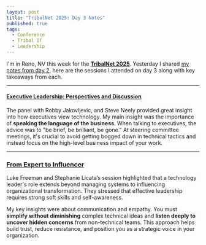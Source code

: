 ```yaml
---
layout: post
title: "TribalNet 2025: Day 3 Notes"
published: true
tags:
  - Conference
  - Tribal IT
  - Leadership
---
```


I'm in Reno, NV this week for the
**[TribalNet 2025](https://tribalhub.com/events/tribalnet-conferences/2025-tribalnet-conference-tradeshow/)**.
Yesterday I shared [my notes from day 2](https://peter.zaffina.net/blog/TribalNet-2025-Day-2/), here are the sessions I attended on day 3 along with key takeaways from each.

---

#### [Executive Leadership: Perspectives and Discussion](https://tribalhub.com/events/tribalnet-conferences/2025-tribalnet-conference-tradeshow/agenda/#event_session_33035)

The panel with Robby Jakovljevic, and Steve Neely provided great insight into how executives view technology. My main insight was the importance of **speaking the language of the business**. When talking to executives, the advice was to "be brief, be brilliant, be gone." At steering committee meetings, it's crucial to avoid getting bogged down in technical tactics and instead focus on the high-level business impact of your work.

---

### [From Expert to Influencer](https://tribalhub.com/events/tribalnet-conferences/2025-tribalnet-conference-tradeshow/agenda/#event_session_33039)

Luke Freeman and Stephanie Licata’s session highlighted that a technology leader's role extends beyond managing systems to influencing organizational transformation. They stressed that effective leadership requires strong soft skills and self-awareness.

My key insights were about communication and empathy. You must **simplify without diminishing** complex technical ideas and **listen deeply to uncover hidden concerns** from non-technical teams. This approach helps build trust, reduce resistance, and position you as a strategic voice in your organization.